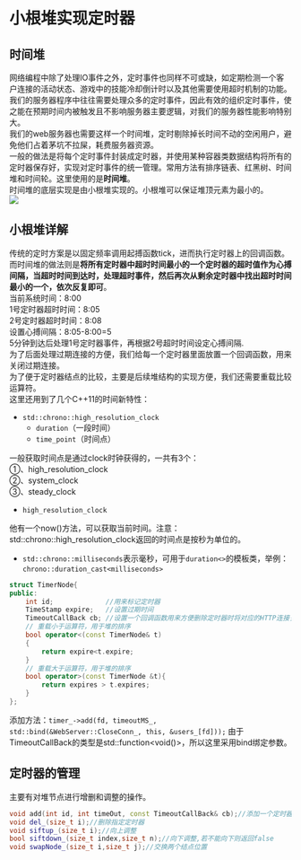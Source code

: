 <a name="RHorr"></a>
# 小根堆实现定时器
<a name="VG107"></a>
## 时间堆
网络编程中除了处理IO事件之外，定时事件也同样不可或缺，如定期检测一个客户连接的活动状态、游戏中的技能冷却倒计时以及其他需要使用超时机制的功能。我们的服务器程序中往往需要处理众多的定时事件，因此有效的组织定时事件，使之能在预期时间内被触发且不影响服务器主要逻辑，对我们的服务器性能影响特别大。<br />我们的web服务器也需要这样一个时间堆，定时剔除掉长时间不动的空闲用户，避免他们占着茅坑不拉屎，耗费服务器资源。<br />一般的做法是将每个定时事件封装成定时器，并使用某种容器类数据结构将所有的定时器保存好，实现对定时事件的统一管理。常用方法有排序链表、红黑树、时间堆和时间轮。这里使用的是**时间堆**。<br />时间堆的底层实现是由小根堆实现的。小根堆可以保证堆顶元素为最小的。<br />![](https://cdn.nlark.com/yuque/0/2024/jpeg/27393008/1723364302555-83643947-98f7-4103-86f0-5443ccb555fc.jpeg#averageHue=%23afa495&clientId=u5ecff4e9-07ab-4&from=paste&id=ud305d3e4&originHeight=2736&originWidth=3648&originalType=url&ratio=1.375&rotation=0&showTitle=false&status=done&style=none&taskId=u578f6305-4b59-4439-b725-7ef3b3ed4df&title=)
<a name="ZSmFe"></a>
## 小根堆详解
传统的定时方案是以固定频率调用起搏函数tick，进而执行定时器上的回调函数。而时间堆的做法则是**将所有定时器中超时时间最小的一个定时器的超时值作为心搏间隔，当超时时间到达时，处理超时事件，然后再次从剩余定时器中找出超时时间最小的一个，依次反复即可**。<br />当前系统时间：8:00<br />1号定时器超时时间：8:05<br />2号定时器超时时间：8:08<br />设置心搏间隔：8:05-8:00=5<br />5分钟到达后处理1号定时器事件，再根据2号超时时间设定心搏间隔.<br />为了后面处理过期连接的方便，我们给每一个定时器里面放置一个回调函数，用来关闭过期连接。<br />为了便于定时器结点的比较，主要是后续堆结构的实现方便，我们还需要重载比较运算符。<br />这里还用到了几个C++11的时间新特性：

- `std::chrono::high_resolution_clock`
   - `duration`（一段时间）
   - `time_point`（时间点）

一般获取时间点是通过clock时钟获得的，一共有3个：<br />①、high_resolution_clock<br />②、system_clock<br />③、steady_clock

- `high_resolution_clock`

他有一个now()方法，可以获取当前时间。注意：std::chrono::high_resolution_clock返回的时间点是按秒为单位的。

- `std::chrono::milliseconds`表示毫秒，可用于`duration<>`的模板类，举例：`chrono::duration_cast<milliseconds>`
```cpp
struct TimerNode{
public:
    int id;             //用来标记定时器
    TimeStamp expire;   //设置过期时间
    TimeoutCallBack cb; //设置一个回调函数用来方便删除定时器时将对应的HTTP连接关闭
    // 重载小于运算符，用于堆的排序
    bool operator<(const TimerNode& t)
    {
        return expire<t.expire;
    }
    // 重载大于运算符，用于堆的排序
    bool operator>(const TimerNode &t){
        return expires > t.expires;
    }
};
```
添加方法：`timer_->add(fd, timeoutMS_, std::bind(&WebServer::CloseConn_, this, &users_[fd]));` 由于TimeoutCallBack的类型是std::function<void()>，所以这里采用bind绑定参数。
<a name="FC2XK"></a>
## 定时器的管理
主要有对堆节点进行增删和调整的操作。
```cpp
void add(int id, int timeOut, const TimeoutCallBack& cb);//添加一个定时器
void del_(size_t i);//删除指定定时器
void siftup_(size_t i);//向上调整
bool siftdown_(size_t index,size_t n);//向下调整,若不能向下则返回false
void swapNode_(size_t i,size_t j);//交换两个结点位置
```
